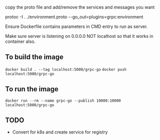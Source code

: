 copy the proto file and add/remove the services and messages you want

protoc -I . ./environment.proto --go_out=plugins=grpc:environment

Ensure Dockerfile contains parameters in CMD entry to run as server.

Make sure server is listening on 0.0.0.0 NOT localhost so that it works in container also.

## To build the image

`docker build . --tag localhost:5000/grpc-go`
`docker push localhost:5000/grpc-go`

## To run the image

`docker run --rm --name grpc-go --publish 10000:10000 localhost:5000/grpc-go`

## TODO

- Convert for k8s and create service for registry

